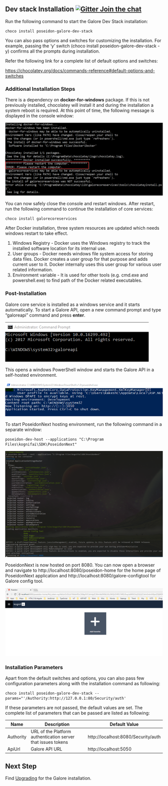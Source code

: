 
## Dev stack Installation    [![Gitter Join the chat](https://badges.gitter.im/Join%20Chat.svg)](https://gitter.im/kognifai/Lobby)

Run the following command to start the Galore Dev Stack installation:
```
choco install poseidon-galore-dev-stack
```
You can also pass options and switches for customizing the installation. For example, passing the ‘y’ switch (choco install poseidon-galore-dev-stack -y) confirms all the prompts during installation.

Refer the following link for a complete list of default options and switches:

https://chocolatey.org/docs/commands-reference#default-options-and-switches

### Additional Installation Steps

There is a dependency on **docker-for-windows** package. If this is not previously installed, chocolatey will install it and during the installation a system reboot is required. At this point of time, the following message is displayed in the console window:
 
 ![](.%20Images/MicrosoftTeams-image.png)
 
You can now safely close the console and restart windows. After restart, run the following command to continue the installation of core services:
```
choco install galorecoreservices
```
After Docker installation, three system resources are updated which needs windows restart to take effect.

1.	Windows Registry - Docker uses the Windows registry to track the installed software location for its internal use.
2.	User groups - Docker needs windows file system access for storing data files. Docker creates a user group for that purpose and adds current user to it. Docker internally uses this user group for various user related information.
3.	Environment variable - It is used for other tools (e.g. cmd.exe and powershell.exe) to find path of the Docker related executables. 

### Post-Installation
Galore core service is installed as a windows service and it starts automatically. To start a Galore API, open a new command prompt and type “galoreapi” command and press **enter**. 

![](.%20Images/2018-06-22%2017_22_38-Administrator_%20Command%20Prompt.png)
 
This opens a windows PowerShell window and starts the Galore API in a self-hosted environment.

![](.%20Images/2018-06-22%2017_23_33-Administrator_%20C__WINDOWS_System32_WindowsPowerShell_v1.0_powershell.exe.png )
 
To start PoseidonNext hosting environment, run the following command in a separate window:
```
poseidon-dev-host --applications "C:\Program Files\kognifai\SDK\PoseidonNext"
```
![](.%20Images/2018-06-22%2017_25_34-Cmder.png)

PoseidonNext is now hosted on port 8080. You can now open a browser and navigate to http://localhost:8080/poseidon-home for the home page of PoseidonNext application and http://localhost:8080/galore-configtool for Galore config tool.

![](.%20Images/Poseidon%20Next.png)
 
### Installation Parameters

Apart from the default switches and options, you can also pass few configuration parameters along with the installation command as following:

```
choco install poseidon-galore-dev-stack --params="'/Authority:http://127.0.0.1:80/Security/auth'
```
If these parameters are not passed, the default values are set. The complete list of parameters that can be passed are listed as following:

|Name|	Description|	Default Value
|-------------------------|---------------|--------
Authority|	URL of the Platform authentication server that issues tokens|	http://localhost:8080/Security/auth
ApiUrl|	Galore API URL|	http://localhost:5050


## Next Step

Find [Upgrading](Upgrading%20Dev%20stack.md) for the Galore installation.
